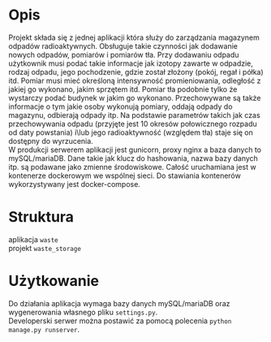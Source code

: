 # Opis
Projekt składa się z jednej aplikacji która służy do zarządzania magazynem odpadów radioaktywnych. Obsługuje takie czynności jak dodawanie nowych odpadów, pomiarów i pomiarów tła. Przy dodawaniu odpadu użytkownik musi podać takie informacje jak izotopy zawarte w odpadzie, rodzaj odpadu, jego pochodzenie, gdzie został złożony (pokój, regał i półka) itd. Pomiar musi mieć określoną intensywność promieniowania, odległość z jakiej go wykonano, jakim sprzętem itd. Pomiar tła podobnie tylko że wystarczy podać budynek w jakim go wykonano.
Przechowywane są także informacje o tym jakie osoby wykonują pomiary, oddają odpady do magazynu, odbierają odpady itp. 
Na podstawie parametrów takich jak czas przechowywania odpadu (przyjęte jest 10 okresów połowicznego rozpadu od daty powstania) i\lub jego radioaktywność (względem tła) staje się on dostępny do wyrzucenia.  
W produkcji serwerem aplikacji jest gunicorn, proxy nginx a baza danych to mySQL/mariaDB. Dane takie jak klucz do hashowania, nazwa bazy danych itp. są podawane jako zmienne środowiskowe. Całość uruchamiana jest w kontenerze dockerowym we wspólnej sieci. Do stawiania kontenerów wykorzystywany jest docker-compose.    

# Struktura

aplikacja `waste`  
projekt `waste_storage`

# Użytkowanie  
Do działania aplikacja wymaga bazy danych mySQL/mariaDB oraz wygenerowania własnego pliku `settings.py`.  
Developerski serwer można postawić za pomocą polecenia `python manage.py runserver`.  

